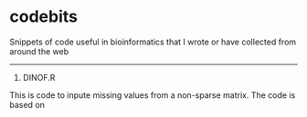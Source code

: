 # codebits
Snippets of code useful in bioinformatics that I wrote or have collected from around the web

---
1. DINOF.R

  This is code to inpute missing values from a non-sparse matrix. The code is based on 


